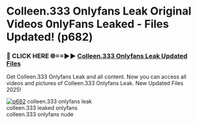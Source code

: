 # Colleen.333 Onlyfans Leak Original Videos 0nlyFans Leaked - Files Updated! (p682)

<h3>🔴 CLICK HERE 🌐==►► <a href="https://tinyurl.com/2wckxsce" rel="nofollow">Colleen.333 Onlyfans Leak Updated Files</a></h3>

Get Colleen.333 Onlyfans Leak and all content. Now you can access all videos and pictures of Colleen.333 Onlyfans Leak. New Updated Files 2025!

[![p682](https://i.imgur.com/AFduVYN.gif)](https://tinyurl.com/2wckxsce)
colleen.333 onlyfans leak<br>
colleen.333 leaked onlyfans<br>
colleen.333 onlyfans nude